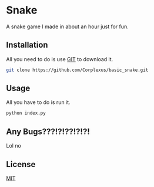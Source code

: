 # Snake

A snake game I made in about an hour just for fun.

## Installation

All you need to do is use [GIT](https://git-scm.com/) to download it.

```bash
git clone https://github.com/Corplexus/basic_snake.git
```

## Usage
All you have to do is run it.

```python
python index.py
```

## Any Bugs???!?!??!?!?!

Lol no


## License
[MIT](https://choosealicense.com/licenses/mit/)
